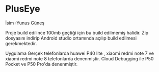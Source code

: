 # PlusEye

İsim :Yunus Güneş

Proje build edilince 100mb geçtiği için bu build edilmemiş halidir. Zip dosyasını indirip Android studio ortamında açılıp build edilmesi gerekmektedir. 

Uygulama 
Gerçek telefonlarda huawei P40 lite , xiaomi redmi note 7 ve xiaomi redmi note 8 telefonlarda denenmiştir.
Cloud Debugging ile P50 Pocket ve P50 Pro'da denenmiştir.

